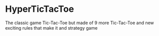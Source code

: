 # HyperTicTacToe
The classic game Tic-Tac-Toe but made of 9 more Tic-Tac-Toe and new exciting rules that make it and strategy game 
